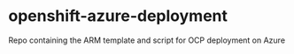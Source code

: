 # openshift-azure-deployment
Repo containing the ARM template and script for OCP deployment on Azure
